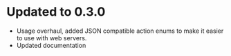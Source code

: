 # Updated to 0.3.0

-   Usage overhaul, added JSON compatible action enums to make it easier to use with web servers.
-   Updated documentation
